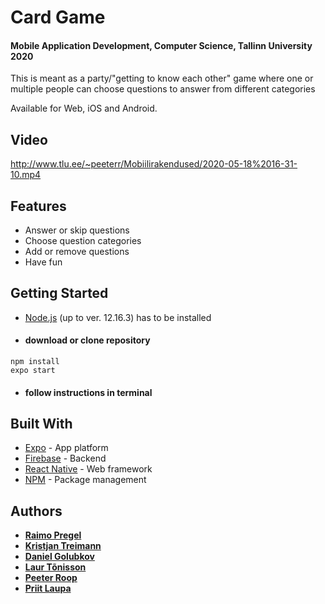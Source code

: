 # Card Game
#### Mobile Application Development, Computer Science, Tallinn University 2020
This is meant as a party/"getting to know each other" game where one or multiple people can choose questions to answer from different categories

Available for Web, iOS and Android.

## Video

http://www.tlu.ee/~peeterr/Mobiilirakendused/2020-05-18%2016-31-10.mp4

## Features

* Answer or skip questions
* Choose question categories
* Add or remove questions
* Have fun

## Getting Started

* [Node.js](https://nodejs.org/en) (up to ver. 12.16.3) has to be installed

* #### download or clone repository
```
npm install
expo start
```
* #### follow instructions in terminal

## Built With

* [Expo](https://expo.io/learn) - App platform
* [Firebase](https://firebase.google.com) - Backend
* [React Native](https://reactnative.dev) - Web framework
* [NPM](https://www.npmjs.com) - Package management

## Authors

* **[Raimo Pregel](https://github.com/raimopew)**
* **[Kristjan Treimann](https://github.com/KristjanTreimann)**
* **[Daniel Golubkov](https://github.com/dangol9)**
* **[Laur Tõnisson](https://github.com/lauuur)**
* **[Peeter Roop](https://github.com/petsens)**
* **[Priit Laupa](https://github.com/priilau)**
